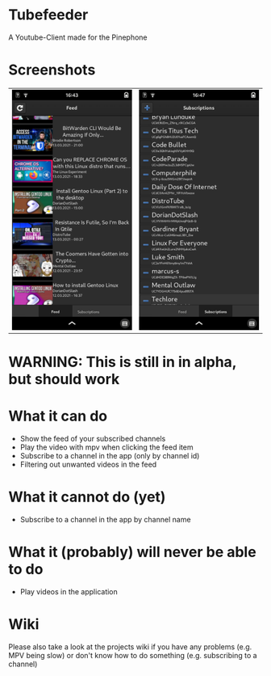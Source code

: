 # Tubefeeder
A Youtube-Client made for the Pinephone

# Screenshots
<table>
  <tr>
    <td>
      <img src="/screenshots/tubefeeder_screenshot_feed.png" alt="Feed" width="400"/>
    </td>
    <td>
      <img src="/screenshots/tubefeeder_screenshot_subscriptions.png" alt="Subscriptions" width="400"/>
    </td>
    <tr>
</table>

# WARNING: This is still in in alpha, but should work

# What it can do
- Show the feed of your subscribed channels
- Play the video with mpv when clicking the feed item
- Subscribe to a channel in the app (only by channel id)
- Filtering out unwanted videos in the feed

# What it cannot do (yet)
- Subscribe to a channel in the app by channel name

# What it (probably) will never be able to do
- Play videos in the application

# Wiki
Please also take a look at the projects wiki if you have any problems (e.g. MPV being slow) or don't know how to do something (e.g. subscribing to a channel)
